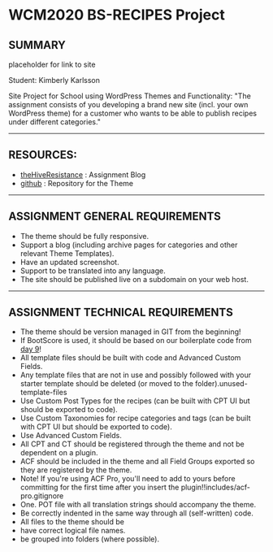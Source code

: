 # WCM2020 BS-RECIPES Project
## SUMMARY
  placeholder for link to site
  
  Student: Kimberly Karlsson

  Site Project for School using WordPress Themes and Functionality: "The assignment consists of you developing a brand new site (incl. your own WordPress theme) for a customer who wants to be able to publish recipes under different categories."

---------------------------------------

## RESOURCES:

 - [theHiveResistance](https://wcm20.thehiveresistance.com/cms-saf-inlamningsuppgift/) : Assignment Blog
 - [github](https://trello.com/b/asHlJEdX/instalit) : Repository for the Theme

---------------------------------------

## ASSIGNMENT GENERAL REQUIREMENTS

- The theme should be fully responsive.
- Support a blog (including archive pages for categories and other relevant Theme Templates).
- Have an updated screenshot.
- Support to be translated into any language.
- The site should be published live on a subdomain on your web host.

---------------------------------------

## ASSIGNMENT TECHNICAL REQUIREMENTS

- The theme should be version managed in GIT from the beginning!
- If BootScore is used, it should be based on our boilerplate code from [day 9](wcm20-cms-saf-bootscore-5-boilerplate-with-sass.zip)!
- All template files should be built with code and Advanced Custom Fields.
- Any template files that are not in use and possibly followed with your starter template should be deleted (or moved to the folder).unused-template-files
- Use Custom Post Types for the recipes (can be built with CPT UI but should be exported to code).
- Use Custom Taxonomies for recipe categories and tags (can be built with CPT UI but should be exported to code).
- Use Advanced Custom Fields.
- All CPT and CT should be registered through the theme and not be dependent on a plugin.
- ACF should be included in the theme and all Field Groups exported so they are registered by the theme.
- Note! If you're using ACF Pro, you'll need to add to yours before committing for the first time after you insert the plugin!!includes/acf-pro.gitignore
- One. POT file with all translation strings should accompany the theme.
- Be correctly indented in the same way through all (self-written) code.
- All files to the theme should be
- have correct logical file names.
- be grouped into folders (where possible).